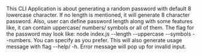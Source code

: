 This CLI Application is about generating a random password with default 8 lowercase character. 
If no length is mentioned, it will generate 8 character password. 
Also, user can define password length along with some features like, it can contain uppercase/ numbers/ symbols or all of them. 
The flag for the password may look like: node index.js --length <length> --uppercase --symbols --numbers. You can specify as you prefer.
This will also generate usage message with flag --help/ -h. 
Error message will pop up for invalid input. 
